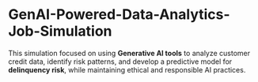 # GenAI-Powered-Data-Analytics-Job-Simulation
This simulation focused on using **Generative AI tools** to analyze customer credit data, identify risk patterns, and develop a predictive model for **delinquency risk**, while maintaining ethical and responsible AI practices.
